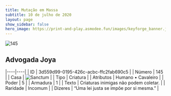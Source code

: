```yaml
---
title: Mutação em Massa
subtitle: 10 de julho de 2020
layout: page
show_sidebar: false
hero_image: https://print-and-play.asmodee.fun/images/keyforge_banner.jpg
---
```


![145](https://cdn.keyforgegame.com/media/card_front/pt/479_145_C9HX4FCR88XJ_pt.png)

## Advogada Joya

|----|----|
| ID | 3d559d99-0195-426c-acbc-ffc2fab690c5 |
| Número | 145 |
| Casa | ![Sanctum](https://archonarcana.com/images/thumb/c/c7/Sanctum.png/22px-Sanctum.png "Santuário") |
| Tipo | Criatura |
| Atributos | Humano • Cavaleiro |
| Poder | 5 |
| Armadura | 1 |
| Texto | Criaturas inimigas não podem coletar. |
| Raridade | Incomum |
| Dizeres | “Uma lei justa se impõe por si mesma.” |
